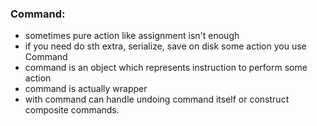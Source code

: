 ### Command:

* sometimes pure action like assignment isn't enough
* if you need do sth extra, serialize, save on disk some action you use Command
* command is an object which represents instruction to perform some action
* command is actually wrapper
* with command can handle undoing command itself or construct composite commands.